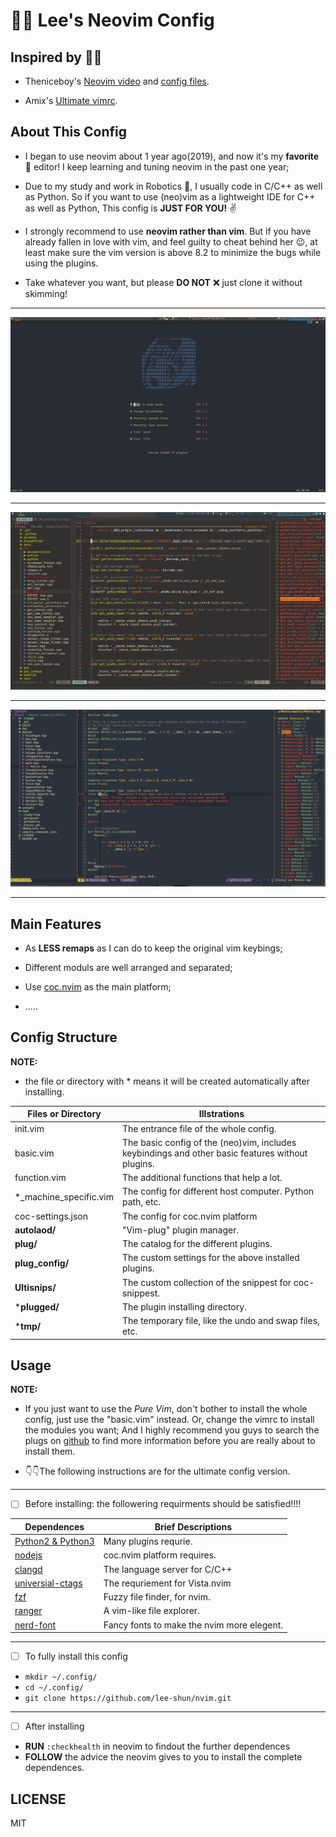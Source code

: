 # 🚀🚀 Lee's Neovim Config </center>

## Inspired by 🌟🌟

* Theniceboy's [Neovim video](https://space.bilibili.com/13081489?from=search&seid=9375318644841322836) and [config files](https://github.com/theniceboy/nvim).

* Amix's  [ Ultimate vimrc](https://github.com/amix/vimrc).

## About This Config

* I began to use neovim about 1 year ago(2019), and now it's my **favorite** 🥰 editor! I keep
learning and tuning neovim in the past one year; </br>

* Due to my study and work in Robotics 🤖, I usually code in C/C++ as well as Python. So if you 
  want to use (neo)vim as a lightweight IDE for C++ as well as Python, This config is **JUST FOR YOU!** ✌️

* I strongly recommend to use **neovim rather than vim**. But if you have already fallen in love with vim,
and feel guilty to cheat behind her 😉, at least make sure the vim version is above 8.2 to minimize the bugs while using the plugins.

* Take whatever you want, but please **DO NOT** ❌ just clone it without skimming!</br>

---

![screenshot1](./screenshot1.png)

---

![screenshot2](./screenshot2.png)

---
![screenshot](./screenshot.png)

---

## Main Features

* As **LESS remaps** as I can do to keep the original vim keybings;

* Different moduls are well arranged and separated;

* Use [coc.nvim](https://github.com/neoclide/coc.nvim) as the main platform;

* .....

## Config Structure

**NOTE:**

* the file or directory with * means it will be created automatically after installing.

| Files or Directory     | Illstrations                                                                                     |
|------------------------|--------------------------------------------------------------------------------------------------|
| init.vim               | The entrance file of the whole config.                                                           |
| basic.vim              | The basic config of the (neo)vim, includes keybindings and other basic features without plugins. |
| function.vim           | The additional functions that help a lot.                                                        |
| *_machine_specific.vim | The config for different host computer. Python path, etc.                                        |
| coc-settings.json      | The config for coc.nvim platform                                                                 |
| **autolaod/**          | "Vim-plug" plugin manager.                                                                       |
| **plug/**              | The catalog for the different plugins.                                                           |
| **plug_config/**       | The custom settings for the above installed plugins.                                             |
| **Ultisnips/**         | The custom collection of the snippest for coc-snippest.                                          |
| ***plugged/**          | The plugin installing directory.                                                                 |
| ***tmp/**              | The temporary file, like the undo and swap files, etc.                                           |

## Usage

**NOTE:** 
* If you just want to use the *Pure Vim*, don't bother to install the whole config, just use the "basic.vim" instead. Or,
change the vimrc to install the modules you want; And I highly recommend you guys to search the plugs on [github](https://github.com)
to find more information before you are really about to install them.

* 👇👇The following instructions are for the ultimate config version. 

---
- [ ] Before installing: the followering requirments should be satisfied!!!!

| Dependences                                                   | Brief Descriptions                         |
|---------------------------------------------------------------|--------------------------------------------|
| [ Python2 & Python3 ](https://www.python.org/)                | Many plugins requrie.                      |
| [ nodejs          ](https://nodejs.org/en/)                   | coc.nvim platform requires.                |
| [ clangd          ](http://clangd.llvm.org/installation.html) | The language server for C/C++              |
| [ universial-ctags](https://github.com/universal-ctags/ctags) | The requriement for Vista.nvim             |
| [ fzf             ](https://github.com/junegunn/fzf)          | Fuzzy file finder, for nvim.               |
| [ ranger          ](https://github.com/ranger/ranger)         | A vim-like file explorer.                  |
| [ nerd-font       ](https://github.com/ryanoasis/nerd-fonts)  | Fancy fonts to make the nvim more elegent. |

---
- [ ] To fully install this config

* `mkdir ~/.config/`
* `cd ~/.config/`
* `git clone https://github.com/lee-shun/nvim.git`

---

- [ ]   After installing

* **RUN** `:checkhealth` in neovim to findout the further dependences
* **FOLLOW** the advice the neovim gives to you to install the complete dependences.

## LICENSE

MIT

